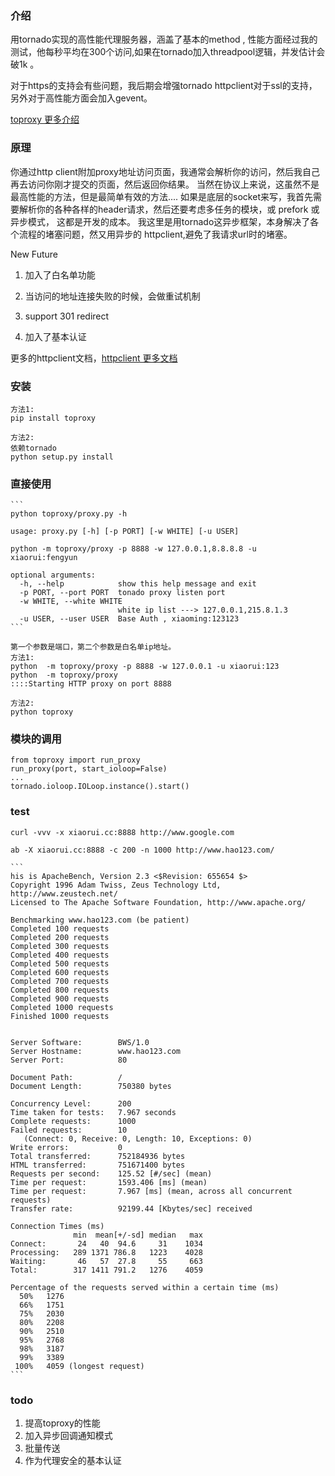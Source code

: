 ### 介绍

用tornado实现的高性能代理服务器，涵盖了基本的method , 性能方面经过我的测试，他每秒平均在300个访问,如果在tornado加入threadpool逻辑，并发估计会破1k 。

对于https的支持会有些问题，我后期会增强tornado httpclient对于ssl的支持，另外对于高性能方面会加入gevent。

[toproxy 更多介绍](http://xiaorui.cc  "xiaorui.cc")

### 原理
你通过http client附加proxy地址访问页面，我通常会解析你的访问，然后我自己再去访问你刚才提交的页面，然后返回你结果。
当然在协议上来说，这虽然不是最高性能的方法，但是最简单有效的方法....  如果是底层的socket来写，我首先需要解析你的各种各样的header请求，然后还要考虑多任务的模块，或 prefork 或 异步模式， 这都是开发的成本。    我这里是用tornado这异步框架，本身解决了各个流程的堵塞问题，然又用异步的 httpclient,避免了我请求url时的堵塞。 

New Future

1. 加入了白名单功能

2. 当访问的地址连接失败的时候，会做重试机制

3. support 301 redirect

4. 加入了基本认证

更多的httpclient文档，[httpclient 更多文档](http://tornado.readthedocs.org/en/latest/httpclient.html  "tornado httpclient") 

### 安装 

    方法1:
    pip install toproxy

    方法2:
    依赖tornado 
    python setup.py install

### 直接使用
    ```
    python toproxy/proxy.py -h

    usage: proxy.py [-h] [-p PORT] [-w WHITE] [-u USER]
    
    python -m toproxy/proxy -p 8888 -w 127.0.0.1,8.8.8.8 -u xiaorui:fengyun
    
    optional arguments:
      -h, --help            show this help message and exit
      -p PORT, --port PORT  tonado proxy listen port
      -w WHITE, --white WHITE
                            white ip list ---> 127.0.0.1,215.8.1.3
      -u USER, --user USER  Base Auth , xiaoming:123123
    ```

    第一个参数是端口，第二个参数是白名单ip地址。 
    方法1:
    python  -m toproxy/proxy -p 8888 -w 127.0.0.1 -u xiaorui:123
    python  -m toproxy/proxy
    ::::Starting HTTP proxy on port 8888

    方法2:
    python toproxy 


### 模块的调用

    from toproxy import run_proxy
    run_proxy(port, start_ioloop=False)
    ...
    tornado.ioloop.IOLoop.instance().start()


### test

    curl -vvv -x xiaorui.cc:8888 http://www.google.com

    ab -X xiaorui.cc:8888 -c 200 -n 1000 http://www.hao123.com/ 
    
    ```
    his is ApacheBench, Version 2.3 <$Revision: 655654 $>
    Copyright 1996 Adam Twiss, Zeus Technology Ltd, http://www.zeustech.net/
    Licensed to The Apache Software Foundation, http://www.apache.org/
    
    Benchmarking www.hao123.com (be patient)
    Completed 100 requests
    Completed 200 requests
    Completed 300 requests
    Completed 400 requests
    Completed 500 requests
    Completed 600 requests
    Completed 700 requests
    Completed 800 requests
    Completed 900 requests
    Completed 1000 requests
    Finished 1000 requests
    
    
    Server Software:        BWS/1.0
    Server Hostname:        www.hao123.com
    Server Port:            80
    
    Document Path:          /
    Document Length:        750380 bytes
    
    Concurrency Level:      200
    Time taken for tests:   7.967 seconds
    Complete requests:      1000
    Failed requests:        10
       (Connect: 0, Receive: 0, Length: 10, Exceptions: 0)
    Write errors:           0
    Total transferred:      752184936 bytes
    HTML transferred:       751671400 bytes
    Requests per second:    125.52 [#/sec] (mean)
    Time per request:       1593.406 [ms] (mean)
    Time per request:       7.967 [ms] (mean, across all concurrent requests)
    Transfer rate:          92199.44 [Kbytes/sec] received
    
    Connection Times (ms)
                  min  mean[+/-sd] median   max
    Connect:       24   40  94.6     31    1034
    Processing:   289 1371 786.8   1223    4028
    Waiting:       46   57  27.8     55     663
    Total:        317 1411 791.2   1276    4059
    
    Percentage of the requests served within a certain time (ms)
      50%   1276
      66%   1751
      75%   2030
      80%   2208
      90%   2510
      95%   2768
      98%   3187
      99%   3389
     100%   4059 (longest request)
    ```

### todo

1.  提高toproxy的性能
2.  加入异步回调通知模式
3.  批量传送
4.  作为代理安全的基本认证
